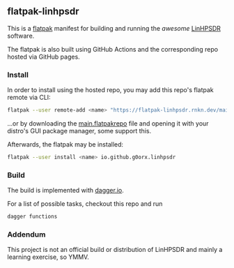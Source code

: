## flatpak-linhpsdr

This is a [flatpak](https://flatpak.org/) manifest for building and running the
_awesome_ [LinHPSDR](https://github.com/g0orx/linhpsdr) software.

The flatpak is also built using GitHub Actions and the corresponding repo hosted
via GitHub pages.

### Install

In order to install using the hosted repo, you may add this repo's flatpak
remote via CLI:

```bash
flatpak --user remote-add <name> "https://flatpak-linhpsdr.rnkn.dev/main.flatpakrepo"
```

...or by downloading the [main.flatpakrepo](https://flatpak-linhpsdr.rnkn.dev/main.flatpakrepo)
file and opening it with your distro's GUI package manager, some support this.

Afterwards, the flatpak may be installed:

```bash
flatpak --user install <name> io.github.g0orx.linhpsdr
```

### Build

The build is implemented with [dagger.io](https://dagger.io).

For a list of possible tasks, checkout this repo and run

```bash
dagger functions
```

### Addendum

This project is not an official build or distribution of LinHPSDR and mainly a
learning exercise, so YMMV.


